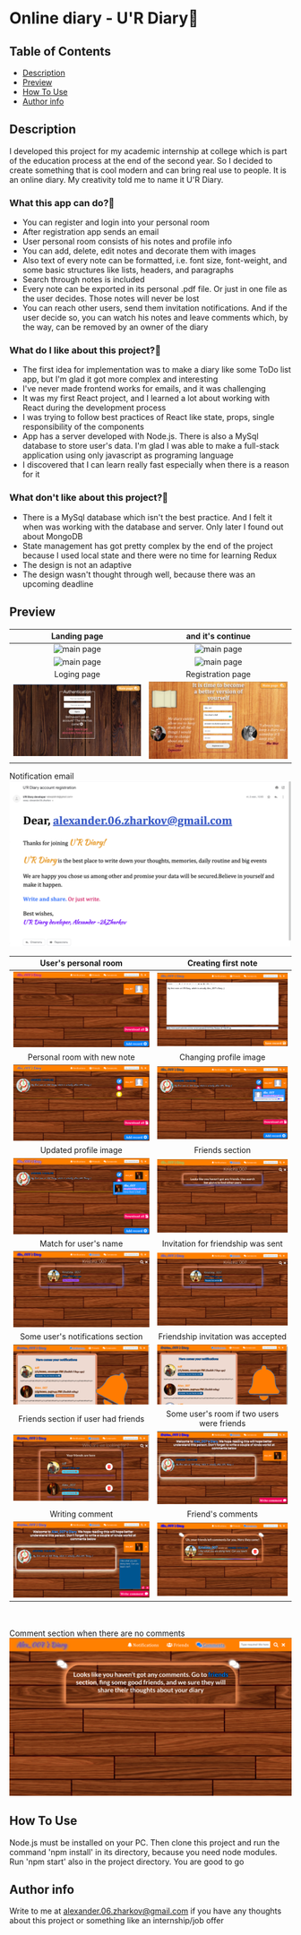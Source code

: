 # Online diary - U'R Diary📓

## Table of Contents
- [Description](#description)
- [Preview](#preview)
- [How To Use](#how-to-use)
- [Author info](#author-info)

## Description
I developed this project for my academic internship at college which is part of the education process
at the end of the second year. So I decided to create something that is cool modern and can bring real use to people.
It is an online diary. My creativity told me to name it U'R Diary.

### What this app can do?💪
- You can register and login into your personal room
- After registration app sends an email
- User personal room consists of his notes and profile info
- You can add, delete, edit notes and decorate them with images
- Also text of every note can be formatted, i.e. font size, font-weight, and some basic structures like
  lists, headers, and paragraphs
- Search through notes is included
- Every note can be exported in its personal .pdf file. Or just in one file as the user decides. Those notes will
  never be lost
- You can reach other users, send them invitation notifications. And if the user decide so, you can
  watch his notes and leave comments which, by the way, can be removed by an owner of the diary

### What do I like about this project?🤩
- The first idea for implementation was to make a diary like some ToDo list app, but I'm glad it got more complex
  and interesting
- I've never made frontend works for emails, and it was challenging
- It was my first React project, and I learned a lot about working with React during the development process
- I was trying to follow best practices of React like state, props, single responsibility of the components
- App has a server developed with Node.js. There is also a MySql database to store user's data. I'm glad I was
  able to make a full-stack application using only javascript as programing language
- I discovered that I can learn really fast especially when there is a reason for it



### What don't like about this project?🧐
- There is a MySql database which isn't the best practice. And I felt it when was working with the database and server. Only later I found out about MongoDB
- State management has got pretty complex by the end of the project because I used local state and there were
  no time for learning Redux
- The design is not an adaptive
- The design wasn't thought through well, because there was an upcoming deadline


## Preview
|                      Landing page|      and it's continue                 | 
| :-----------------------------------: | :-----------------------------------: |
| ![main page](client_side.orig/src/assets/screenshots/preview-1.png) | ![main page](client_side.orig/src/assets/screenshots/preview-2.png)|
| ![main page](client_side.orig/src/assets/screenshots/preview-3.png) | ![main page](client_side.orig/src/assets/screenshots/preview-4.png)|
|                      Loging page|      Registration page                | 
| ![main page](client_side.orig/src/assets/screenshots/Picture1.png) | ![main page](client_side.orig/src/assets/screenshots/Picture2.png)|
Notification email
![main page](client_side.orig/src/assets/screenshots/preview-5.png)

|                      User's personal room|      Creating first note                 | 
| :-----------------------------------: | :-----------------------------------: |
| ![main page](client_side.orig/src/assets/screenshots/Picture3.png) | ![main page](/client_side.orig/src/assets/screenshots/Picture4.png)|
|                      Personal room with new note|      Changing profile image               | 
| ![main page](client_side.orig/src/assets/screenshots/Picture5.png) | ![main page](client_side.orig/src/assets/screenshots/Picture6.png)|
|                      Updated profile image|      Friends section              | 
| ![main page](client_side.orig/src/assets/screenshots/Picture7.png) | ![main page](client_side.orig/src/assets/screenshots/Picture8.png)|
|                      Match for user's name|      Invitation for friendship was sent              | 
| ![main page](client_side.orig/src/assets/screenshots/Picture9.png) | ![main page](client_side.orig/src/assets/screenshots/Picture10.png)|
|                      Some user's notifications section|     Friendship invitation was accepted              | 
| ![main page](client_side.orig/src/assets/screenshots/Picture11.png) | ![main page](client_side.orig/src/assets/screenshots/Picture12.png)|
|                      Friends section if user had friends|    Some user's room if two users were friends               | 
| ![main page](client_side.orig/src/assets/screenshots/Picture13.png) | ![main page](client_side.orig/src/assets/screenshots/Picture14.png)|
|                      Writing comment|     Friend's comments               | 
| ![main page](client_side.orig/src/assets/screenshots/Picture15.png) | ![main page](client_side.orig/src/assets/screenshots/Picture16.png)|
<br /><br />
Comment section when there are no comments
![main page](client_side.orig/src/assets/screenshots/Picture17.png)

## How To Use
Node.js must be installed on your PC.
Then clone this project and run the command 'npm install' in its directory, because you need node modules.
Run 'npm start' also in the project directory.
You are good to go

## Author info

Write to me at alexander.06.zharkov@gmail.com if you have any thoughts about this project or something like an internship/job offer
